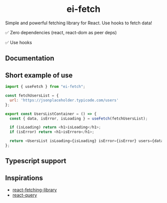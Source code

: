 <h1 align="center">ei-fetch</h1>
<p>
  Simple and powerful fetching library for React. Use hooks to fetch data!
</p>
 

✅ Zero dependencies (react, react-dom as peer deps)

✅ Use hooks  


[download-image]: https://img.shields.io/npm/dm/ei-fetch.svg?style=flat-square
[download-url]: https://npmjs.org/package/ei-fetch

## Documentation

## Short example of use

```js
import { useFetch } from "ei-fetch";

const fetchUsersList = {
  url: 'https://jsonplaceholder.typicode.com/users'
};

export const UsersListContainer = () => {
  const { data, isError, isLoading } = useFetch(fetchUsersList);

  if (isLoading) return <h1>isLoading</h1>;
  if (isError) return <h1>isErroro</h1>;

  return <UsersList isLoading={isLoading} isError={isError} users={data} />;
};
```

## Typescript support


## Inspirations

- [react-fetching-library](https://github.com/marcin-piela/react-fetching-library)
- [react-query](https://github.com/tannerlinsley/react-query)
